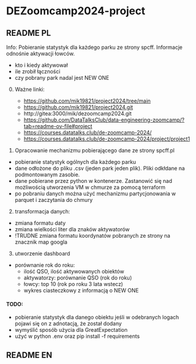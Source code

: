 # DEZoomcamp2024-project

## README PL 

Info: Pobieranie statystyk dla każdego parku ze strony spcff. Informacje odnośnie aktywacji łowców.
- kto i kiedy aktywował
- ile zrobił łączności
- czy pobrany park nadal jest NEW ONE

0. Ważne linki:
   - https://github.com/mik19821/project2024/tree/main
   - https://github.com/mik19821/project2024.git
   - http://gitea:3000/mik/dezoomcamp2024.git
   - https://github.com/DataTalksClub/data-engineering-zoomcamp/?tab=readme-ov-file#project
   - https://courses.datatalks.club/de-zoomcamp-2024/
   - https://courses.datatalks.club/de-zoomcamp-2024/project/project1

1. Opracowanie mechanizmu pobierającego dane ze strony spcff.pl
- pobieranie statystyk ogólnych dla każdego parku 
- dane odłożone do pliku .csv (jeden park jeden plik). Pliki odkłdane na podmontowanym zasobie.
- dane pobierane przez python w kontenerze. Zastanowić się nad możliwością utworzenia VM w chmurze za pomocą terraform
- po pobraniu danych można użyć mechanizmu partycjonowania w parquet i zaczytania do chmury

2. transformacja danych:
- zmiana formatu daty
- zmiana wielkości liter dla znaków aktywatorów
- !TRUDNE zmiana formatu koordynatów pobranych ze strony na znacznik map googla

3. utworzenie dashboard
- porównanie rok do roku:
  - ilość QSO, ilość aktywowanych obiektów
  - aktywatorzy: porównanie QSO (rok do roku)
  - łowcy: top 10 (rok po roku 3 lata wstecz)
  - wykres ciasteczkowy z informacją o NEW ONE

#### TODO:
- pobieranie statystyk dla danego obiektu jeśli w odebranych logach pojawi się on z adnotacją, że został dodany
- wymyślić sposób użycia dla GreatExpectation
- użyć w python .env oraz pip install -f requirements

## README EN